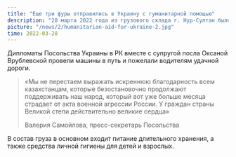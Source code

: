 ```yaml
---
title: "Еще три фуры отправились в Украину с гуманитарной помощью"
description: "28 марта 2022 года из грузового склада г. Нур-Султан было отправлено 3 грузовых автомобиля с 45 тоннами гуманитарной помощи от народа Казахстана народу Украины"
picture: "/news/2/humanitarian-aid-for-ukraine-2.jpg"
time: 2022-03-28
---
```


<NewsHeader :frontmatter="frontmatter"/>

Дипломаты Посольства Украины в РК вместе с супругой посла Оксаной Врублевской провели машины в путь и пожелали водителям удачной дороги.

> «Мы не перестаем выражать искреннюю благодарность всем казахстанцам, которые безостановочно продолжают поддерживать наш народ, который вот уже больше месяца страдает от акта военной агрессии России.  У граждан страны Великой степи действительно великие сердца»
> 
> Валерия Самойлова, пресс-секретарь Посольства

В состав груза в основном входит питание длительного хранения, а также средства личной гигиены для детей и взрослых.